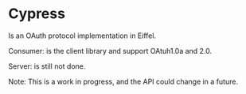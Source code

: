 Cypress
=======


Is an OAuth protocol implementation in Eiffel.

Consumer: is the client library and support OAtuh1.0a and 2.0.

Server: is still not done.


Note: This is a work in progress, and the API could change in a future.



